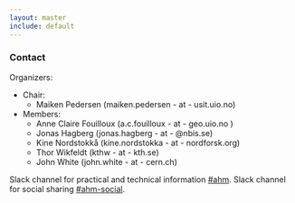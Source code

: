 ```yaml
---
layout: master
include: default
---
```


### Contact

Organizers:

- Chair:
  -  Maiken Pedersen (maiken.pedersen - at - usit.uio.no)
- Members:
  - Anne Claire Fouilloux (a.c.fouilloux - at - geo.uio.no ) 
  - Jonas Hagberg (jonas.hagberg - at - @nbis.se)
  - Kine Nordstokk&aring; (kine.nordstokka - at - nordforsk.org)
  - Thor Wikfeldt (kthw - at - kth.se)
  - John White (john.white - at - cern.ch)

Slack channel for practical and technical information [#ahm](https://neic.slack.com/messages/ahm/).
Slack channel for social sharing [#ahm-social](https://neic.slack.com/messages/ahm-social/).